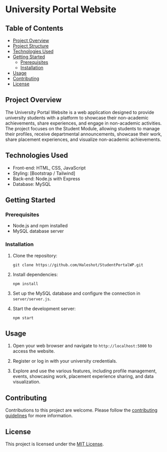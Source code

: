 ﻿# University Portal Website

## Table of Contents
- [Project Overview](#project-overview)
- [Project Structure](#project-structure)
- [Technologies Used](#technologies-used)
- [Getting Started](#getting-started)
  - [Prerequisites](#prerequisites)
  - [Installation](#installation)
- [Usage](#usage)
- [Contributing](#contributing)
- [License](#license)

## Project Overview
The University Portal Website is a web application designed to provide university students with a platform to showcase their non-academic achievements, share experiences, and engage in non-academic activities. The project focuses on the Student Module, allowing students to manage their profiles, receive departmental announcements, showcase their work, share placement experiences, and visualize non-academic achievements.

<!-- Uncomment the following once we are done with the project on the whole -->
<!-- ## Project Structure
The project follows a common web development project structure:

```
university-portal-website/
|-- public/
|   |-- index.html
|   |-- css/
|   |   |-- styles.css
|   |-- js/
|   |   |-- main.js
|-- src/
|   |-- components/
|   |   |-- header/
|   |   |   |-- Header.js
|   |   |-- footer/
|   |   |   |-- Footer.js
|   |-- pages/
|   |   |-- home/
|   |   |   |-- Home.js
|   |   |-- about/
|   |   |   |-- About.js
|   |-- App.js
|-- server/
|   |-- server.js
|-- .gitignore
|-- package.json
|-- README.md
``` -->

## Technologies Used
- Front-end: HTML, CSS, JavaScript
- Styling: [Bootstrap / Tailwind]
- Back-end: Node.js with Express
- Database: MySQL

## Getting Started

### Prerequisites
- Node.js and npm installed
- MySQL database server

### Installation
1. Clone the repository:
   ```
   git clone https://github.com/Haleshot/StudentPortalWP.git
   ```
<!-- 
2. Navigate to the project directory:
   ```
   cd university-portal-website
   ``` -->

2. Install dependencies:
   ```
   npm install
   ```

3. Set up the MySQL database and configure the connection in `server/server.js`.

4. Start the development server:
   ```
   npm start
   ```

## Usage
1. Open your web browser and navigate to `http://localhost:5000` to access the website.

2. Register or log in with your university credentials.

3. Explore and use the various features, including profile management, events, showcasing work, placement experience sharing, and data visualization.

## Contributing
Contributions to this project are welcome. Please follow the [contributing guidelines](CONTRIBUTING.md) for more information.

## License
This project is licensed under the [MIT License](LICENSE).
